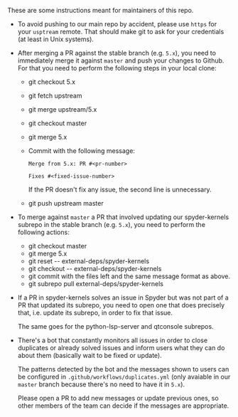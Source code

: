 These are some instructions meant for maintainers of this repo.

* To avoid pushing to our main repo by accident, please use `https` for your `usptream` remote. That should make git to ask for your credentials (at least in Unix systems).
* After merging a PR against the stable branch (e.g. `5.x`), you need to immediately merge it against `master` and push your changes to Github.
  For that you need to perform the following steps in your local clone:

    - git checkout 5.x
    - git fetch upstream
    - git merge upstream/5.x
    - git checkout master
    - git merge 5.x
    - Commit with the following message:

          Merge from 5.x: PR #<pr-number>

          Fixes #<fixed-issue-number>

      If the PR doesn't fix any issue, the second line is unnecessary.
    - git push upstream master

* To merge against `master` a PR that involved updating our spyder-kernels subrepo in the stable branch (e.g. `5.x`), you need to perform the following actions:

    - git checkout master
    - git merge 5.x
    - git reset -- external-deps/spyder-kernels
    - git checkout -- external-deps/spyder-kernels
    - git commit with the files left and the same message format as above.
    - git subrepo pull external-deps/spyder-kernels

* If a PR in spyder-kernels solves an issue in Spyder but was not part of a PR that updated its subrepo, you need to open one that does precisely that, i.e. update its subrepo, in order to fix that issue.

    The same goes for the python-lsp-server and qtconsole subrepos.

* There's a bot that constantly monitors all issues in order to close duplicates or already solved issues and inform users what they can do about them (basically wait to be fixed or update).

    The patterns detected by the bot and the messages shown to users can be configured in `.github/workflows/duplicates.yml` (only avaiable in our `master` branch because there's no need to have it in `5.x`).

    Please open a PR to add new messages or update previous ones, so other members of the team can decide if the messages are appropriate.
